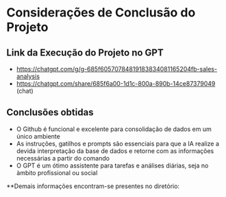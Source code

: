 # Considerações de Conclusão do Projeto
## Link da Execução do Projeto no GPT
- https://chatgpt.com/g/g-685f60570784819183834081165204fb-sales-analysis
- https://chatgpt.com/share/685f6a00-1d1c-800a-890b-14ce87379049 (chat)

## Conclusões obtidas
- O Github é funcional e excelente para consolidação de dados em um único ambiente
- As instruções, gatilhos e prompts são essenciais para que a IA realize a devida interpretação da base de dados e retorne com as informações necessárias a partir do comando
- O GPT é um ótimo assistente para tarefas e análises diárias, seja no àmbito profissional ou social

**Demais informações encontram-se presentes no diretório: 
